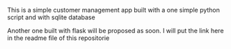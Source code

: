 This is a simple customer management app built with a one simple python script and with sqlite database



Another one built with flask will be proposed as soon. I will put the link here in the readme file of this repositorie
